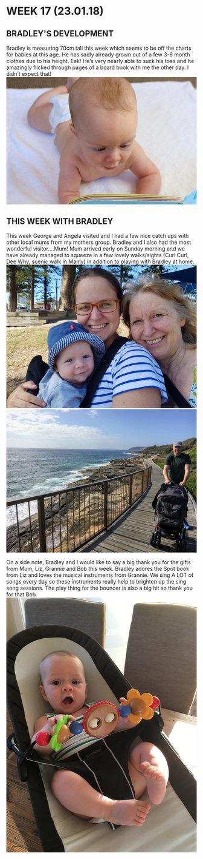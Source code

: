 # WEEK 17 (23.01.18)

## BRADLEY'S DEVELOPMENT
Bradley is measuring 70cm tall this week which seems to be off the charts for babies at this age. He has sadly already grown out of a few 3-6 month clothes due to his height. Eek! He’s very nearly able to suck his toes and he amazingly flicked through pages of a board book with me the other day. I didn’t expect that! 
![IMG_5701.jpg](IMG_5701.jpg "IMG_5701.jpg")

## THIS WEEK WITH BRADLEY
This week George and Angela visited and I had a few nice catch ups with other local mums from my mothers group. Bradley and I also had the most wonderful visitor….Mum! Mum arrived early on Sunday morning and we have already managed to squeeze in a few lovely walks/sights (Curl Curl, Dee Why, scenic walk in Manly) in addition to playing with Bradley at home. 
![photo1.jpg](photo1.jpg "photo1.jpg")
![IMG_7047.jpg](IMG_7047.jpg "IMG_7047.jpg")

On a side note, Bradley and I would like to say a big thank you for the gifts from Mum, Liz, Grannie and Bob this week. Bradley adores the Spot book from Liz and loves the musical instruments from Grannie. We sing A LOT of songs every day so these instruments really help to brighten up the sing song sessions. The play thing for the bouncer is also a big hit so thank you for that Bob.
![IMG_7094.jpg](IMG_7094.jpg "IMG_7094.jpg")

